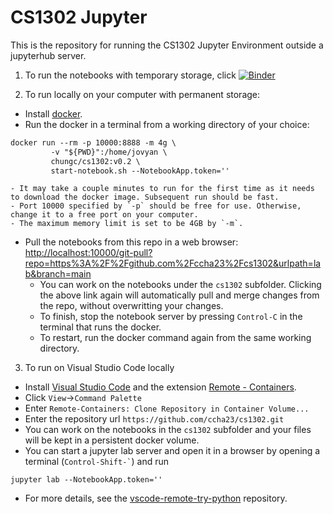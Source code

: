 # CS1302 Jupyter

This is the repository for running the CS1302 Jupyter Environment outside a jupyterhub server. 

1. To run the notebooks with temporary storage, click 
[![Binder](https://mybinder.org/badge_logo.svg)](https://mybinder.org/v2/gh/ccha23/cs1302jupyter/HEAD?urlpath=git-pull?repo%3Dhttps%3A%2F%2Fgithub.com%2Fccha23%2Fcs1302%26urlpath%3Dlab)

2. To run locally on your computer with permanent storage:
  - Install [docker](
https://docs.docker.com/get-started/#download-and-install-docker).
  - Run the docker in a terminal from a working directory of your choice:  
  ```markdown
  docker run --rm -p 10000:8888 -m 4g \
           -v "${PWD}":/home/jovyan \
           chungc/cs1302:v0.2 \
           start-notebook.sh --NotebookApp.token=''
  ```
    - It may take a couple minutes to run for the first time as it needs to download the docker image. Subsequent run should be fast.
    - Port 10000 specified by `-p` should be free for use. Otherwise, change it to a free port on your computer.
    - The maximum memory limit is set to be 4GB by `-m`.
  - Pull the notebooks from this repo in a web browser:  
  <http://localhost:10000/git-pull?repo=https%3A%2F%2Fgithub.com%2Fccha23%2Fcs1302&urlpath=lab&branch=main>
    - You can work on the notebooks under the `cs1302` subfolder. Clicking the above link again will automatically pull and merge changes from the repo, without overwritting your changes.
    - To finish, stop the notebook server by pressing `Control-C` in the terminal that runs the docker.
    - To restart, run the docker command again from the same working directory.

3. To run on Visual Studio Code locally
  - Install [Visual Studio Code](https://code.visualstudio.com/) and the extension [Remote - Containers](https://marketplace.visualstudio.com/items?itemName=ms-vscode-remote.remote-containers).
  - Click `View`->`Command Palette` 
  - Enter `Remote-Containers: Clone Repository in Container Volume...`
  - Enter the repository url `https://github.com/ccha23/cs1302.git`
  - You can work on the notebooks in the `cs1302` subfolder and your files will be kept in a persistent docker volume.
  - You can start a jupyter lab server and open it in a browser by opening a terminal (`` Control-Shift-` ``) and run
  ```
  jupyter lab --NotebookApp.token=''
  ```
  - For more details, see the [vscode-remote-try-python](https://github.com/microsoft/vscode-remote-try-python) repository.
